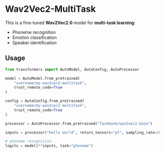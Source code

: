 # Wav2Vec2-MultiTask

This is a fine-tuned **Wav2Vec2.0** model for **multi-task learning**:
- Phoneme recognition
- Emotion classification
- Speaker identification

## Usage

```python
from transformers import AutoModel, AutoConfig, AutoProcessor

model = AutoModel.from_pretrained(
    "username/my-wav2vec2-multitask",
    trust_remote_code=True
)

config = AutoConfig.from_pretrained(
    "username/my-wav2vec2-multitask",
    trust_remote_code=True
)

processor = AutoProcessor.from_pretrained("facebook/wav2vec2-base")

inputs = processor("hello world", return_tensors="pt", sampling_rate=16000)

# phoneme recognition
logits = model(**inputs, task="phoneme")
